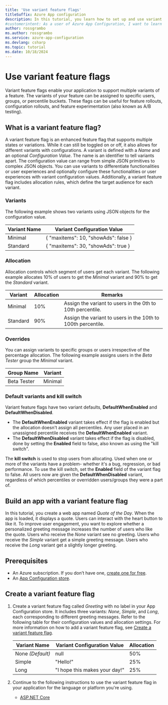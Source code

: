 ```yaml
---
title: 'Use variant feature flags'
titleSuffix: Azure App configuration
description: In this tutorial, you learn how to set up and use variant feature flags in an App Configuration
#customerintent: As a user of Azure App Configuration, I want to learn how I can use variants and variant feature flags in my application.
author: rossgrambo
ms.author: rossgrambo
ms.service: azure-app-configuration
ms.devlang: csharp
ms.topic: tutorial
ms.date: 10/18/2024
---
```


# Use variant feature flags

Variant feature flags enable your application to support multiple variants of a feature. The variants of your feature can be assigned to specific users, groups, or percentile buckets. These flags can be useful for feature rollouts, configuration rollouts, and feature experimentation (also known as A/B testing).

## What is a variant feature flag?

A variant feature flag is an enhanced feature flag that supports multiple states or variations. While it can still be toggled on or off, it also allows for different variants with configurations. A variant is defined with a *Name* and an optional *Configuration Value*. The name is an identifier to tell variants apart. The configuration value can range from simple JSON primitives to complex JSON objects. You can use variants to differentiate functionalities or user experiences and optionally configure these functionalities or user experiences with variant configuration values. Additionally, a variant feature flag includes allocation rules, which define the target audience for each variant.

### Variants

The following example shows two variants using JSON objects for the configuration value.

| Variant Name | Variant Configuration Value |
|---|---|
| Minimal | { "maxitems": 10, "showAds": false } |
| Standard | { "maxitems": 30, "showAds": true } |

### Allocation

Allocation controls which segment of users get each variant. The following example allocates 10% of users to get the *Minimal* variant and 90% to get the *Standard* variant.

| Variant | Allocation | Remarks |
|---|---|---|
| Minimal | 10% | Assign the variant to users in the 0th to 10th percentile. |
| Standard | 90% | Assign the variant to users in the 10th to 100th percentile. |

### Overrides

You can assign variants to specific groups or users irrespective of the percentage allocation. The following example assigns users in the *Beta Tester* group the *Minimal* variant.

| Group Name | Variant |
|---|---|
| Beta Tester | Minimal |

### Default variants and kill switch

Variant feature flags have two variant defaults, **DefaultWhenEnabled** and **DefaultWhenDisabled**. 
- The **DefaultWhenEnabled** variant takes effect if the flag is enabled but the allocation doesn't assign all percentiles. Any user placed in an unassigned percentile receives the **DefaultWhenEnabled** variant.
- The **DefaultWhenDisabled** variant takes effect if the flag is disabled, done by setting the **Enabled** field to false, also known as using the "kill switch". 

The **kill switch** is used to stop users from allocating. Used when one or more of the variants have a problem- whether it's a bug, regression, or bad performance. To use the kill switch, set the **Enabled** field of the variant flag to false. All users now are given the **DefaultWhenDisabled** variant, regardless of which percentiles or overridden users/groups they were a part of.

## Build an app with a variant feature flag

In this tutorial, you create a web app named _Quote of the Day_. When the app is loaded, it displays a quote. Users can interact with the heart button to like it. To improve user engagement, you want to explore whether a personalized greeting message increases the number of users who like the quote. Users who receive the _None_ variant see no greeting. Users who receive the _Simple_ variant get a simple greeting message. Users who receive the _Long_ variant get a slightly longer greeting.

## Prerequisites

* An Azure subscription. If you don’t have one, [create one for free](https://azure.microsoft.com/free/).
* An [App Configuration store](./quickstart-azure-app-configuration-create.md).

## Create a variant feature flag

1. Create a variant feature flag called *Greeting* with no label in your App Configuration store. It includes three variants: *None*, *Simple*, and *Long*, each corresponding to different greeting messages. Refer to the following table for their configuration values and allocation settings. For more information on how to add a variant feature flag, see [Create a variant feature flag](./manage-feature-flags.md#create-a-variant-feature-flag).

    | Variant Name | Variant Configuration Value | Allocation| 
    |---|---|---|
    | None *(Default)* | null | 50% |
    | Simple | "Hello!" | 25% |
    | Long | "I hope this makes your day!" | 25% | 

2. Continue to the following instructions to use the variant feature flag in your application for the language or platform you're using.
    * [ASP.NET Core](./how-to-variant-feature-flags-aspnet-core.md)
